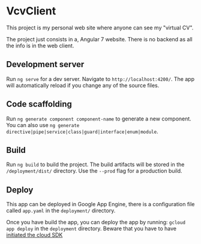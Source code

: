# VcvClient
This project is my personal web site where anyone can see my "virtual CV".

The project just consists in a, Angular 7 website. There is no backend as all the info is in the web client.

## Development server

Run `ng serve` for a dev server. Navigate to `http://localhost:4200/`. The app will automatically reload if you change any of the source files.

## Code scaffolding

Run `ng generate component component-name` to generate a new component. You can also use `ng generate directive|pipe|service|class|guard|interface|enum|module`.

## Build

Run `ng build` to build the project. The build artifacts will be stored in the `/deployment/dist/` directory. Use the `--prod` flag for a production build.


## Deploy
This app can be deployed in Google App Engine, there is a configuration file called `app.yaml` in the `deployment/` directory. 

Once you have build the app, you can deploy the app by running: `gcloud app deploy` in the `deployment` directory. Beware that you have to have [initiated the cloud SDK](https://cloud.google.com/sdk/docs/initializing "Initializing Cloud SDK")